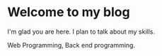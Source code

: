 # Welcome to my blog

I'm glad you are here. I plan to talk about my skills.

Web Programming, Back end programming.
